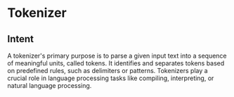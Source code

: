 # Tokenizer

## Intent
A tokenizer's primary purpose is to parse a given input text into a sequence of
meaningful units, called tokens. It identifies and separates tokens based on
predefined rules, such as delimiters or patterns. Tokenizers play a crucial role
in language processing tasks like compiling, interpreting, or natural language
processing.
